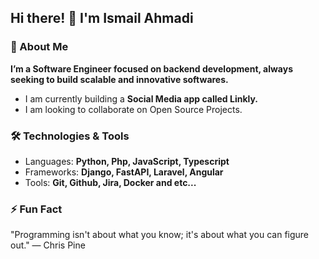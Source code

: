 ## Hi there! 👋 I'm Ismail Ahmadi  

### 🚀 About Me

**I’m a Software Engineer focused on backend development, always seeking to build scalable and innovative softwares.**
- I am currently building a **Social Media app called Linkly.**
- I am looking to collaborate on Open Source Projects.

### 🛠️ Technologies & Tools

- Languages: **Python, Php, JavaScript, Typescript**
- Frameworks: **Django, FastAPI, Laravel, Angular**
- Tools: **Git, Github, Jira, Docker and etc...**  

### ⚡ Fun Fact
"Programming isn't about what you know; it's about what you can figure out." — Chris Pine

